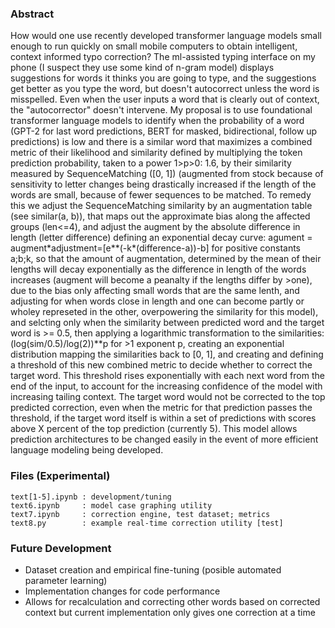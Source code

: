 ### Abstract
How would one use recently developed transformer language models small enough to run quickly on small mobile computers to obtain intelligent, context informed typo correction? The ml-assisted typing interface on my phone (I suspect they use some kind of n-gram model) displays suggestions for words it thinks you are going to type, and the suggestions get better as you type the word, but doesn't autocorrect unless the word is misspelled. Even when the user inputs a word that is clearly out of context, the "autocorrector" doesn't intervene. My proposal is to use foundational transformer language models to identify when the probability of a word (GPT-2 for last word predictions, BERT for masked, bidirectional, follow up predictions) is low and there is a similar word that maximizes a combined metric of their likelihood and similarity defined by multiplying the token prediction probability, taken to a power 1>p>0: 1.6, by their similarity measured by SequenceMatching ([0, 1]) (augmented from stock because of sensitivity to letter changes being drastically increased if the length of the words are small, because of fewer sequences to be matched. To remedy this we adjust the SequenceMatching similarity by an augmentation table (see similar(a, b)), that maps out the approximate bias along the affected groups (len<=4), and adjust the augment by the absolute difference in length (letter difference) defining an exponential decay curve: agument = augment\*adjustment=[e**(-k*(difference-a))-b] for positive constants a;b;k, so that the amount of augmentation, determined by the mean of their lengths will decay exponentially as the difference in length of the words increases (augment will become a peanalty if the lengths differ by >one), due to the bias only affecting small words that are the same lenth, and adjusting for when words close in length and one can become partly or wholey represeted in the other, overpowering the similarity for this model), and selcting only when the similarity between predicted word and the target word is >= 0.5, then applying a logarithmic transformation to the similarities: (log(sim/0.5)/log(2))**p for >1 exponent p, creating an exponential distribution mapping the similarities back to [0, 1], and creating and defining a threshold of this new combined metric to decide whether to correct the target word. This threshold rises exponentially with each next word from the end of the input, to account for the increasing confidence of the model with increasing tailing context. The target word would not be corrected to the top predicted correction, even when the metric for that prediction passes the threshold, if the target word itself is within a set of predictions with scores above X percent of the top prediction (currently 5). This model allows prediction architectures to be changed easily in the event of more efficient language modeling being developed.

### Files (Experimental)
```
text[1-5].ipynb : development/tuning
text6.ipynb     : model case graphing utility
text7.ipynb     : correction engine, test dataset; metrics
text8.py        : example real-time correction utility [test]
```
### Future Development
* Dataset creation and empirical fine-tuning (posible automated parameter learning)
* Implementation changes for code performance
* Allows for recalculation and correcting other words based on corrected context but current implementation only gives one correction at a time
